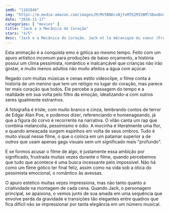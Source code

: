 ```yaml
---
imdb: "1181840"
img: "https://m.media-amazon.com/images/M/MV5BNDcxNjYxMTE2M15BMl5BanBnXkFtZTgwNDY5MjY1MjE@._V1_SY150_CR1,0,101,150_.jpg"
date: "2016-11-17"
categories: [ "movies" ]
title: "Jack e a Mecânica do Coração"
stars: "4/5"
desc: "Jack e a Mecânica do Coração. Jack et la mécanique du coeur (France, 2013). Dirigido por Stéphane Berla, Mathias Malzieu. Escrito por Mathias Malzieu. Com Mathias Malzieu (Jack), Olivia Ruiz (Miss Acacia), Grand Corps Malade (Joe), Jean Rochefort (Méliès), Rossy de Palma (Luna), Babet (Anna), Marie Vincent (Madeleine #1), Emily Loizeau (Madeleine #2), Arthur H. (Arthur)."
---
```

Esta animação é a conquista emo e gótica ao mesmo tempo. Feito com um apuro artístico incomum para produções de baixo orçamento, a história possui um clima pessimista, romântico e inalcançável que crianças não irão gostar, e muito menos adultos não muito afeitos a água com açúcar.

Regado com muitas músicas e cenas estilo videoclipe, o filme conta a história de um menino que tem um relógio no lugar do coração, mas parece ter mais coração que todos. Ele percebe a passagem do tempo e a realidade em sua volta pelo filtro da emoção, idealizando-a com outros seres igualmente estranhos.

A fotografia é triste, com muito branco e cinza, lembrando contos de terror de Edgar Alan Poe, e podemos dizer, referenciando e homenageando, já que a figura do corvo é recorrente na narrativa. O vilão canta um rap que combina melancolia, pessimismo e ódio. A mocinha é literalmente uma flor, e quando ameaçada surgem espinhos em volta de seus ombros. Tudo é muito visual nesse filme, o que o coloca em um patamar superior a de outros que usam apenas gags visuais sem um significado mais "profundo".

E se formos acusar o filme de algo, é justamente essa ambição por significado, frustrada muitas vezes durante o filme, quando percebemos que tudo que acontece é uma busca incessante pelo impossível. Não há como um filme gótico ter final feliz, assim como na vida sob a ótica do pessimista emocional, o romântico às avessas.

O apuro estético muitas vezes impressiona, mas não tanto quanto a criatividade na montagem de cada cena. Quando Jack, o personagem principal, se apaixona, o vemos junto de sua amada em uma sequência que envolve perda da gravidade e transições tão elegantes entre quadros que fica difícil não se impressionar por tanta elegância em um número musical.
